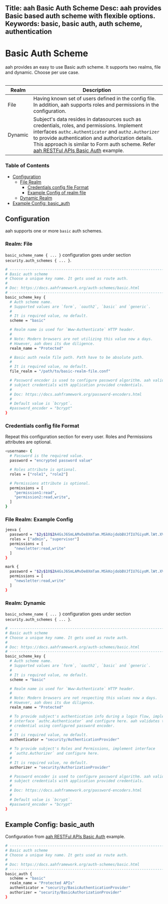 Title: aah Basic Auth Scheme
Desc: aah provides Basic based auth scheme with flexible options.
Keywords: basic, basic auth, auth scheme, authentication
---
# Basic Auth Scheme

aah provides an easy to use Basic auth scheme. It supports two realms, file and dynamic. Choose per use case. <br><br>

Realm | Description
---- | -----------
File | Having known set of users defined in the config file. In addition, aah supports roles and permissions in the configuration.
Dynamic | Subject's data resides in datasources such as credentials, roles, and permissions. Implement interfaces `authc.Authenticator` and `authz.Authorizer` to provide authentication and authorization details. This approach is similar to Form auth scheme. Refer [aah RESTFul APIs Basic Auth]({{aah_examples_url}}/rest-api-basic-auth) example.

### Table of Contents

  * [Configuration](#configuration)
      - [File Realm](#realm-file)
          - [Credentials config file Format](#credentials-config-file-format)
          - [Example Config of realm file](#file-realm-example-config)
      - [Dynamic Realm](#realm-dynamic)
  * [Example Config: basic_auth](#example-config-basic-auth)

## Configuration

aah supports one or more `basic` auth schemes.

### Realm: File

`basic_scheme_name { ... }` configuration goes under section `security.auth_schemes { ... }`.

```bash
# -----------------------------------------------------------------------------
# Basic auth scheme
# Choose a unique key name. It gets used as route auth.
#
# Doc: https://docs.aahframework.org/auth-schemes/basic.html
# -----------------------------------------------------------------------------
basic_scheme_key {
  # Auth scheme name.
  # Supported values are `form`, `oauth2`, `basic` and `generic`.
  #
  # It is required value, no default.
  scheme = "basic"

  # Realm name is used for `Www-Authenticate` HTTP header.
  #
  # Note: Modern browsers are not utilizing this value now a days.
  # However, aah does its due diligence.
  realm_name = "Protected"

  # Basic auth realm file path. Path have to be absolute path.
  #
  # It is required value, no default.
  file_realm = "/path/to/basic-realm-file.conf"

  # Password encoder is used to configure password algorithm. aah validates
  # subject credentials with application provided credentials.
  #
  # Doc: https://docs.aahframework.org/password-encoders.html
  #
  # Default value is `bcrypt`.
  #password_encoder = "bcrypt"
}
```

### Credentials config file Format

Repeat this configuration section for every user. Roles and Permissions attributes are optional.

```bash
<username> {
  # Password is the required value.
  password = "encrypted password value"

  # Roles attribute is optional.
  roles = ["role1", "role2"]

  # Permissions attribute is optional.
  permissions = [
    "permission1:read",
    "permission2:read,write",
  ]
}
```

### File Realm: Example Config

```bash
jeeva {
  password = "$2y$10$2A4GsJ6SmLAMvDe8XmTam.MSkKojdobBVJfIU7GiyoM.lWt.XV3H6"
  roles = ["admin", "supervisor"]
  permissions = [
    "newsletter:read,write"
  ]
}

mark {
  password = "$2y$10$2A4GsJ6SmLAMvDe8XmTam.MSkKojdobBVJfIU7GiyoM.lWt.XV3H6"
  permissions = [
    "newsletter:read,write"
  ]
}
```

### Realm: Dynamic

`basic_scheme_name { ... }` configuration goes under section `security.auth_schemes { ... }`.

```bash
# -----------------------------------------------------------------------------
# Basic auth scheme
# Choose a unique key name. It gets used as route auth.
#
# Doc: https://docs.aahframework.org/auth-schemes/basic.html
# -----------------------------------------------------------------------------
basic_scheme_key {
  # Auth scheme name.
  # Supported values are `form`, `oauth2`, `basic` and `generic`.
  #
  # It is required value, no default.
  scheme = "basic"

  # Realm name is used for `Www-Authenticate` HTTP header.
  #
  # Note: Modern browsers are not respecting this values now a days.
  # However, aah does its due diligence.
  realm_name = "Protected"

  # To provide subject's authentication info during a login flow, implement
  # interface `authc.Authenticator` and configure here. aah validates the
  # credential using configured password encoder.
  #
  # It is required value, no default.
  authenticator = "security/AuthenticationProvider"

  # To provide subject's Roles and Permissions, implement interface
  # `authz.Authorizer` and configure here.
  #
  # It is required value, no default.
  authorizer = "security/AuthorizationProvider"

  # Password encoder is used to configure password algorithm. aah validates
  # subject credentials with application provided credentials.
  #
  # Doc: https://docs.aahframework.org/password-encoders.html
  #
  # Default value is `bcrypt`.
  #password_encoder = "bcrypt"
}
```

## Example Config: basic_auth

Configuration from [aah RESTFul APIs Basic Auth]({{aah_examples_url}}/rest-api-basic-auth) example.

```bash
# -----------------------------------------------------------------------------
# Basic auth scheme
# Choose a unique key name. It gets used as route auth.
#
# Doc: https://docs.aahframework.org/auth-schemes/basic.html
# -----------------------------------------------------------------------------
basic_auth {
  scheme = "basic"
  realm_name = "Protected APIs"
  authenticator = "security/BasicAuthenticationProvider"
  authorizer = "security/BasicAuthorizationProvider"
}
```
